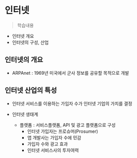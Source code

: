 # 인터넷
> 학습내용
- 인터넷 개요 
- 인터넷의 구성, 산업

## 인터넷의 개요
- ARPAnet : 1969년 미국에서 군사 정보를 공유할 목적으로 개발

## 인터넷 산업의 특성
- 인터넷 서비스를 이용하는 가입자 수가 인터넷 기업의 가치를 결정

- 인터넷 생태계
	- 플랫폼 : 서비스플랫폼, API 및 광고 플랫폼으로 구성
		- 인터넷 가입자는 프로슈머(Prosumer)
		- 앱 개발사는 가입자 수에 민감
		- 가입자 수와 광고 효과
		- 인터넷 서비스사의 투자여력

